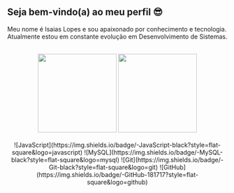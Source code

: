 ## Seja bem-vindo(a) ao meu perfil 😎
Meu nome é Isaias Lopes e sou apaixonado por conhecimento e tecnologia.
Atualmente estou em constante evolução em Desenvolvimento de Sistemas.

<br>
<!-- GITHUB STATUS -->
<div align="center">
  <img height="180em" src="https://github-readme-stats.vercel.app/api?username=IsaiasLops&show_icons=true&theme=dark&include_all_commits=true&count_private=true"/>
  <img height="180em" src="https://github-readme-stats.vercel.app/api/top-langs/?username=IsaiasLops&layout=compact&langs_count=10&theme=dark"/>
  <!-- TEMAS: dark, radical, merko, gruvbox, tokyonight, onedark, cobalt, synthwave, highcontrast, dracula -->
</div>
<br>

<!-- TECNOLOGIAS -->
<div align="center">
![JavaScript](https://img.shields.io/badge/-JavaScript-black?style=flat-square&logo=javascript)
![MySQL](https://img.shields.io/badge/-MySQL-black?style=flat-square&logo=mysql)
![Git](https://img.shields.io/badge/-Git-black?style=flat-square&logo=git)
![GitHub](https://img.shields.io/badge/-GitHub-181717?style=flat-square&logo=github)
</div>
